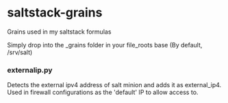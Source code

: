# saltstack-grains
Grains used in my saltstack formulas

Simply drop into the _grains folder in your file_roots base (By default, /srv/salt)

### externalip.py
Detects the external ipv4 address of salt minion and adds it as external_ip4.
Used in firewall configurations as the 'default' IP to allow access to.
